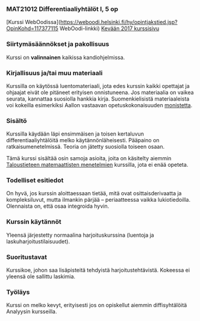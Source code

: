 ### MAT21012 Differentiaaliyhtälöt I, 5 op

[Kurssi WebOodissa](https://weboodi.helsinki.fi/hy/opintjakstied.jsp?OpinKohd=117377115 WebOodi-linkki)
[Kevään 2017 kurssisivu](http://wiki.helsinki.fi/pages/viewpage.action?pageId=197658128)

### Siirtymäsäännökset ja pakollisuus

Kurssi on **valinnainen** kaikissa kandiohjelmissa.

### Kirjallisuus ja/tai muu materiaali

Kurssilla on käytössä luentomateriaali, jota edes kurssin kaikki opettajat ja ohjaajat eivät ole pitäneet erityisen onnistuneena. Jos materiaalia on vaikea seurata, kannattaa suosiolla hankkia kirja. Suomenkielisistä materiaaleista voi kokeilla esimerkiksi Aallon vastaavan opetuskokonaisuuden [monistetta](http://math.aalto.fi/~jmalinen/MyPSFilesInWeb/DiffEqPruju.pdf).

### Sisältö

Kurssilla käydään läpi ensimmäisen ja toisen kertaluvun differentiaaliyhtälöitä melko käytännönläheisesti. Pääpaino on ratkaisumenetelmissä. Teoria on jätetty suosiolla toiseen osaan.

Tämä kurssi sisältää osin samoja asioita, joita on käsitelty aiemmin [Taloustieteen matemaattisten menetelmien](https://varjo.ktto.fi/taloustieteen-matemaattiset-menetelmat) kurssilla, jota ei enää opeteta.

### Todelliset esitiedot

On hyvä, jos kurssin aloittaessaan tietää, mitä ovat osittaisderivaatta ja kompleksiluvut, mutta ilmankin pärjää – periaatteessa vaikka lukiotiedoilla. Olennaista on, että osaa integroida hyvin.

### Kurssin käytännöt

Yleensä järjestetty normaalina harjoituskurssina (luentoja ja laskuharjoitustilaisuudet).

### Suoritustavat

Kurssikoe, johon saa lisäpisteitä tehdyistä harjoitustehtävistä. Kokeessa ei yleensä ole sallittu laskimia.

### Työläys

Kurssi on melko kevyt, erityisesti jos on opiskellut aiemmin diffisyhtälöitä Analyysin kursseilla.